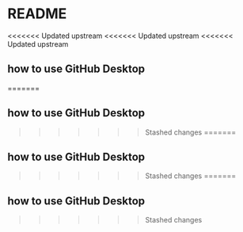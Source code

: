 # README
<<<<<<< Updated upstream
<<<<<<< Updated upstream
<<<<<<< Updated upstream
## how to use GitHub Desktop
=======

## how to use GitHub Desktop
>>>>>>> Stashed changes
=======
## how to use GitHub Desktop
>>>>>>> Stashed changes
=======
## how to use GitHub Desktop
>>>>>>> Stashed changes
